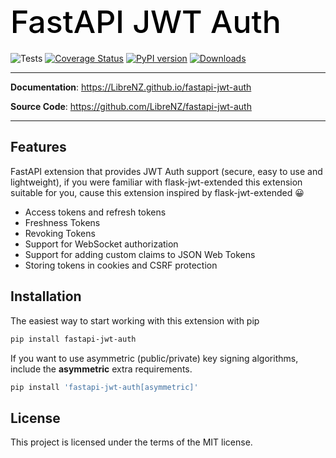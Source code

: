 <h1 align="left" style="margin-bottom: 20px; font-weight: 500; font-size: 50px; color: black;">
  FastAPI JWT Auth
</h1>

![Tests](https://github.com/LibreNZ/fastapi-jwt-auth/workflows/Tests/badge.svg)
[![Coverage Status](https://coveralls.io/repos/github/LibreNZ/fastapi-jwt-auth/badge.svg?branch=master)](https://coveralls.io/github/LibreNZ/fastapi-jwt-auth?branch=master)
[![PyPI version](https://badge.fury.io/py/fastapi-jwt-auth.svg)](https://badge.fury.io/py/fastapi-jwt-auth)
[![Downloads](https://static.pepy.tech/personalized-badge/fastapi-jwt-auth?period=total&units=international_system&left_color=grey&right_color=brightgreen&left_text=Downloads)](https://pepy.tech/project/fastapi-jwt-auth)

---

**Documentation**: <a href="https://LibreNZ.github.io/fastapi-jwt-auth" target="_blank">https://LibreNZ.github.io/fastapi-jwt-auth</a>

**Source Code**: <a href="https://github.com/LibreNZ/fastapi-jwt-auth" target="_blank">https://github.com/LibreNZ/fastapi-jwt-auth</a>

---

## Features
FastAPI extension that provides JWT Auth support (secure, easy to use and lightweight), if you were familiar with flask-jwt-extended this extension suitable for you, cause this extension inspired by flask-jwt-extended 😀

- Access tokens and refresh tokens
- Freshness Tokens
- Revoking Tokens
- Support for WebSocket authorization
- Support for adding custom claims to JSON Web Tokens
- Storing tokens in cookies and CSRF protection

## Installation
The easiest way to start working with this extension with pip

```bash
pip install fastapi-jwt-auth
```

If you want to use asymmetric (public/private) key signing algorithms, include the <b>asymmetric</b> extra requirements.
```bash
pip install 'fastapi-jwt-auth[asymmetric]'
```

## License
This project is licensed under the terms of the MIT license.
